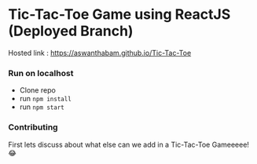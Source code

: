 # Tic-Tac-Toe Game using ReactJS (Deployed Branch)

Hosted link : https://aswanthabam.github.io/Tic-Tac-Toe

### Run on localhost

- Clone repo
- run `npm install`
- run `npm start`

### Contributing

First lets discuss about what else can we add in a Tic-Tac-Toe Gameeeee! 😂
